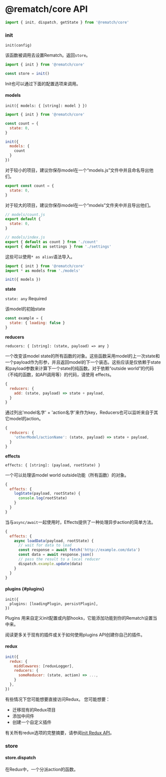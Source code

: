 # @rematch/core API

```javascript
import { init, dispatch, getState } from '@rematch/core'
```

### init

`init(config)`

该函数被调用去设置Rematch。返回`store`。

```javascript
import { init } from '@rematch/core'

const store = init()
```

Init也可以通过下面的配置选项来调用。

#### models

`init({ models: { [string]: model } })`

```javascript
import { init } from '@rematch/core'

const count = {
  state: 0,
}

init({
  models: {
    count
  }
})
```

对于较小的项目，建议你保存model在一个“models.js”文件中并且命名导出他们。

```javascript
export const count = {
  state: 0,
}
```

对于较大的项目，建议你保存model在一个“models”文件夹中并且导出他们。

```javascript
// models/count.js
export default {
  state: 0,
}
```

```javascript
// models/index.js
export { default as count } from './count'
export { default as settings } from './settings'
```

这些可以使用`* as alias`语法导入。

```javascript
import { init } from '@rematch/core'
import * as models from './models'

init({ models })
```

**state**

 `state: any` Required

 该model的初始state

```javascript
const example = {
  state: { loading: false }
}
```

**reducers**

 `reducers: { [string]: (state, payload) => any }`

一个改变该model state的所有函数的对象。这些函数采用model的上一次state和一个payload作为形参，并且返回model的下一个装态。这些应该是仅依赖于state和payload参数来计算下一个state的纯函数。对于依赖“outside world”的代码（不纯的函数，如API调用等）的代码，请使用 effects。

```javascript
{
  reducers: {
    add: (state, payload) => state + payload,
  }
}
```

通过列出'model名字' + 'action名字'来作为key，Reducers也可以监听来自于其它model的action。

```javascript
{
  reducers: {
    'otherModel/actionName': (state, payload) => state + payload,
  }
}
```

**effects**

`effects: { [string]: (payload, rootState) }`

一个可以处理该model world outside功能（所有函数）的对象。

```javascript
{
  effects: {
    logState(payload, rootState) {
      console.log(rootState)
    }
  }
}
```

当与`async/await`一起使用时，Effects提供了一种处理异步action的简单方法。

```javascript
{
  effects: {
    async loadData(payload, rootState) {
      // wait for data to load
      const response = await fetch('http://example.com/data')
      const data = await response.json()
      // pass the result to a local reducer
      dispatch.example.update(data)
    }
  }
}
```

#### plugins {#plugins}

```text
init({
  plugins: [loadingPlugin, persistPlugin],
})
```

Plugins 用来自定义init配置或内部hooks，它能添加功能到你的Rematch设置当中来。

阅读更多关于现有的插件或关于如何使用plugins API创建你自己的插件。

#### redux

```javascript
init({
  redux: {
    middlewares: [reduxLogger],
    reducers: {
      someReducer: (state, action) => ...,
    }
  },
})
```

有些情况下您可能想要直接访问Redux。 您可能想要：

* 迁移现有的Redux项目
* 添加中间件
* 创建一个自定义插件

有关所有redux选项的完整摘要，请参阅[init Redux API](https://rematch.gitbooks.io/rematch/docs/reduxApi.html)。

### store

#### store.dispatch

在Redux中，一个分派action的函数。

